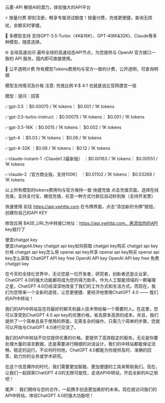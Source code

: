 云雾-API
解锁AI的潜力，体验强大的API平台

⚡
按量付费
即刻注册，畅享专属测试额度！按量付费，充值更便捷，查询无烦扰，余额实时掌握。

📝
多模型支持
支持GPT-3.5-Turbo（4K&16K）、GPT-4(8K&32K)、Claude等多种模型，随意选择。

🌐
全球高速访问
遍布全球的高速动态API节点，为您提供与 OpenAI 官方接口一致的 API 服务，国内即可直接使用。

🔑
公平透明计费
所有模型Tokens费用均与官方一致的计费，公开透明，可查询明细

模型支持情况及价格 注意: 充值比例 ¥:$ 4:1 也就是说比官网便宜一倍

模型｜提问｜回答

✅gpt-3.5	｜$0.00075 / 1K tokens｜	$0.001 / 1K tokens

✅gpt-3.5-turbo-instruct	｜$0.00075 / 1K tokens｜	$0.001 / 1K tokens

✅gpt-3.5-16K	｜$0.0015 / 1K tokens｜	$0.002 / 1K tokens

✅gpt-4	｜$0.03 / 1K tokens｜	$0.06 / 1K tokens

✅gpt-4-32K	｜$0.06 / 1K tokens｜	$0.12 / 1K tokens

✅claude-instant-1（Claude1.3最新版）	｜$0.00163 / 1K tokens｜	$0.00551 / 1K tokens

✅claude-2（官方商业版，支持100K）	｜$0.01102 / 1K tokens｜	$0.03268 / 1K tokens

以上所有模型的tokens费用均与官方保持一致
快捷充值
点击充值页面，选择在线充值，支持支付宝、微信充值，任意一种方式付款后自动秒到账（支持开发票）

快速使用
前往 https://api.ywhttp.com  在令牌界面，点击“添加新的令牌”按钮，创建你自己的API KEY

修改应用 BASE_URL为中转接口地址：https://api.ywhttp.com，再添加你的API key就行了

便宜chatgpt key  
便宜chatgpt4.0key 
chatgpt api key如何获取
chatgpt key购买
chatgpt api key价格
chatgpt api key怎么用
openai api key共享
openai api key购买
openai api key怎么获取
ChatGPT API key free
OpenAI API key
OpenAI API key free
免费chatgpt key

在今天的全球化世界中，无论您是一位开发者，研究者，创新者还是企业家，ChatGPT 4.0的强大功能都将成为您的得力助手。作为人工智能领域的一颗璀璨之星，ChatGPT 4.0已经深深地改变了我们的工作方式和生活方式。而现在，我们为您带来一个全新的途径，让您更便捷、更经济地使用ChatGPT 4.0 —— 我们的API中转站！

我们的API中转站旨在将最好的聊天机器人技术带给每一个需要的人。在这里，您可以享受到ChatGPT 4.0 api key的优惠价格，省去原本高昂的成本。并且，我们提供了一个简单且易于使用的界面，无需复杂的操作，只需几个简单的步骤，您就可以开始与ChatGPT 4.0进行交流了。

我们的API中转站不仅仅提供优惠的价格，更提供了高效稳定的服务。无论是你要处理大量的语言数据，还是需要进行精细的对话设计，我们的中转站都能保证流畅、稳定的运行。不论何时何地，ChatGPT 4.0都能为你提供及时、准确的回答，助力你的业务或学术研究。

在这个信息爆炸的时代，我们需要更加智能、更加便捷的工具来帮助我们。现在，让我们一起探索ChatGPT 4.0的无限可能性，走进API中转站，开启全新的AI之旅吧！

尾声： 我们期待与您的合作，一起携手创造更加美好的未来。现在就访问我们的API中转站，体验ChatGPT 4.0的强大功能吧！
